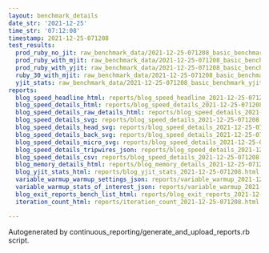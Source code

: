 ```yaml
---
layout: benchmark_details
date_str: '2021-12-25'
time_str: '07:12:08'
timestamp: 2021-12-25-071208
test_results:
  prod_ruby_no_jit: raw_benchmark_data/2021-12-25-071208_basic_benchmark_prod_ruby_no_jit.json
  prod_ruby_with_mjit: raw_benchmark_data/2021-12-25-071208_basic_benchmark_prod_ruby_with_mjit.json
  prod_ruby_with_yjit: raw_benchmark_data/2021-12-25-071208_basic_benchmark_prod_ruby_with_yjit.json
  ruby_30_with_mjit: raw_benchmark_data/2021-12-25-071208_basic_benchmark_ruby_30_with_mjit.json
  yjit_stats: raw_benchmark_data/2021-12-25-071208_basic_benchmark_yjit_stats.json
reports:
  blog_speed_headline_html: reports/blog_speed_headline_2021-12-25-071208.html
  blog_speed_details_html: reports/blog_speed_details_2021-12-25-071208.html
  blog_speed_details_raw_details_html: reports/blog_speed_details_2021-12-25-071208.raw_details.html
  blog_speed_details_svg: reports/blog_speed_details_2021-12-25-071208.svg
  blog_speed_details_head_svg: reports/blog_speed_details_2021-12-25-071208.head.svg
  blog_speed_details_back_svg: reports/blog_speed_details_2021-12-25-071208.back.svg
  blog_speed_details_micro_svg: reports/blog_speed_details_2021-12-25-071208.micro.svg
  blog_speed_details_tripwires_json: reports/blog_speed_details_2021-12-25-071208.tripwires.json
  blog_speed_details_csv: reports/blog_speed_details_2021-12-25-071208.csv
  blog_memory_details_html: reports/blog_memory_details_2021-12-25-071208.html
  blog_yjit_stats_html: reports/blog_yjit_stats_2021-12-25-071208.html
  variable_warmup_warmup_settings_json: reports/variable_warmup_2021-12-25-071208.warmup_settings.json
  variable_warmup_stats_of_interest_json: reports/variable_warmup_2021-12-25-071208.stats_of_interest.json
  blog_exit_reports_bench_list_html: reports/blog_exit_reports_2021-12-25-071208.bench_list.html
  iteration_count_html: reports/iteration_count_2021-12-25-071208.html

---
```

Autogenerated by continuous_reporting/generate_and_upload_reports.rb script.

